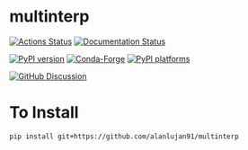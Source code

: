 # multinterp

[![Actions Status][actions-badge]][actions-link]
[![Documentation Status][rtd-badge]][rtd-link]

[![PyPI version][pypi-version]][pypi-link]
[![Conda-Forge][conda-badge]][conda-link]
[![PyPI platforms][pypi-platforms]][pypi-link]

[![GitHub Discussion][github-discussions-badge]][github-discussions-link]

<!-- SPHINX-START -->

<!-- prettier-ignore-start -->
[actions-badge]:            https://github.com/alanlujan91/multinterp/workflows/CI/badge.svg
[actions-link]:             https://github.com/alanlujan91/multinterp/actions
[conda-badge]:              https://img.shields.io/conda/vn/conda-forge/multinterp
[conda-link]:               https://github.com/conda-forge/multinterp-feedstock
[github-discussions-badge]: https://img.shields.io/static/v1?label=Discussions&message=Ask&color=blue&logo=github
[github-discussions-link]:  https://github.com/alanlujan91/multinterp/discussions
[pypi-link]:                https://pypi.org/project/multinterp/
[pypi-platforms]:           https://img.shields.io/pypi/pyversions/multinterp
[pypi-version]:             https://img.shields.io/pypi/v/multinterp
[rtd-badge]:                https://readthedocs.org/projects/multinterp/badge/?version=latest
[rtd-link]:                 https://multinterp.readthedocs.io/en/latest/?badge=latest

<!-- prettier-ignore-end -->

# To Install 

```
pip install git+https://github.com/alanlujan91/multinterp
```
